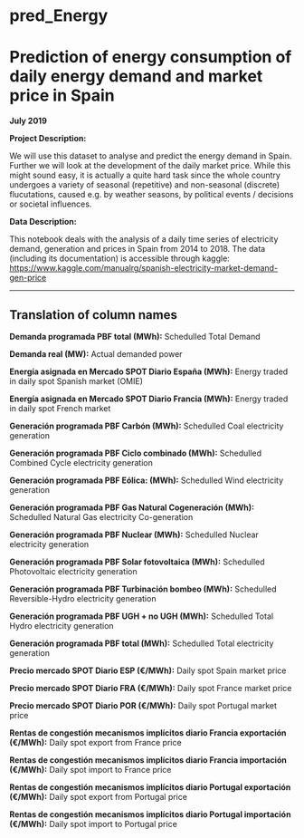 # pred_Energy

# Prediction of energy consumption of daily energy demand and market price in Spain

**July 2019**

**Project Description:**

We will use this dataset to analyse and predict the energy demand in Spain. Further we will look at the development of the daily market price. While this might sound easy, it is actually a quite hard task since the whole country undergoes a variety of seasonal (repetitive) and non-seasonal (discrete) flucutations, caused e.g. by weather seasons, by political events / decisions or societal influences.

**Data Description:**

This notebook deals with the analysis of a daily time series of electricity demand, generation and prices in Spain from 2014 to 2018. The data (including its documentation) is accessible through kaggle: https://www.kaggle.com/manualrg/spanish-electricity-market-demand-gen-price

---


## Translation of column names

**Demanda programada PBF total (MWh):** Schedulled Total Demand

**Demanda real (MW):** Actual demanded power

**Energía asignada en Mercado SPOT Diario España (MWh):** Energy traded in daily spot Spanish market (OMIE)

**Energía asignada en Mercado SPOT Diario Francia (MWh):** Energy traded in daily spot French market

**Generación programada PBF Carbón (MWh):** Schedulled Coal electricity generation

**Generación programada PBF Ciclo combinado (MWh):** Schedulled Combined Cycle electricity generation

**Generación programada PBF Eólica: (MWh):** Schedulled Wind electricity generation

**Generación programada PBF Gas Natural Cogeneración (MWh):** Schedulled Natural Gas electricity Co-generation

**Generación programada PBF Nuclear (MWh):** Schedulled Nuclear electricity generation

**Generación programada PBF Solar fotovoltaica (MWh):** Schedulled Photovoltaic electricity generation

**Generación programada PBF Turbinación bombeo (MWh):** Schedulled Reversible-Hydro electricity generation

**Generación programada PBF UGH + no UGH (MWh):** Schedulled Total Hydro electricity generation

**Generación programada PBF total (MWh):** Schedulled Total electricity generation

**Precio mercado SPOT Diario ESP (€/MWh):** Daily spot Spain market price

**Precio mercado SPOT Diario FRA (€/MWh):** Daily spot France market price 

**Precio mercado SPOT Diario POR (€/MWh):** Daily spot Portugal market price

**Rentas de congestión mecanismos implícitos diario Francia exportación (€/MWh):** Daily spot export from France price

**Rentas de congestión mecanismos implícitos diario Francia importación (€/MWh):** Daily spot import to France price

**Rentas de congestión mecanismos implícitos diario Portugal exportación (€/MWh):** Daily spot export from Portugal price

**Rentas de congestión mecanismos implícitos diario Portugal importación (€/MWh):** Daily spot import to Portugal price
